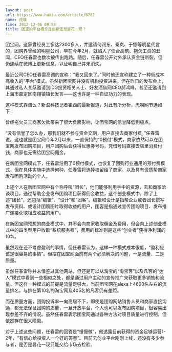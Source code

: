 ```yaml
---
layout: post
url: https://www.huxiu.com/article/6782
name: 虎嗅
time: 2012-12-06 09:58
title: 团宝的平台概念是创新还是昙花一现？
---
```

团宝网，这家曾经员工多达2300多人，并邀请何润东、秦岚、于娜等明星代言的，团购界曾经的明星公司，早在今年2月，就陷入了债台高筑、拖欠工资的丑闻，CEO任春雷也数次被传出跑路。随后，任春雷公开对外承认资金链断裂，但仍连续在微博上更新信息，以证明自己并未消失。

最近公司CEO任春雷高调的宣称：“我又回来了。”同时他还宣称建立了一种低成本高收入的“平台”模式。虽然新团宝网并没有机构投资进来，但在昨日的发布会上，其通过私人关系邀请到IDG投资相关人士、好友酒仙网CEO郝鸿峰，甚至还邀请到上海市嘉定区南翔镇镇长发言——这也许是一种自证功力的表现。

这种模式靠谱么？新浪科技记者崔西的最新报道，对此有所分析，虎嗅网节选如下：

曾经拖欠员工商家欠款带来了很大负面影响，让团宝网的信誉降低到极点。

“没有信誉了怎么办，那我们就不参与资金交割，用户直接去商家付费。”任春雷说。这也就是团宝网今年2月以来，一直保持的“0预付”模式，商家依然可以在团宝网发布团购项目，用户团购后会获得优惠券号码，凭借号码直接去店里消费付钱，商家也无需给团宝网佣金。

在新团宝网模式下，任春雷沿用了0预付模式，也恢复了团购行业通用的预付费模式，但在具体实施中选择何种，任春雷将选择权留给了商家、以及具有资质帮商家发布团购活动的个人。

上述个人在新团宝网中有个称呼叫“团长”，他们能够利用手中的资源，去和商家洽谈项目，通过帮助企业发布团购项目获得佣金收益，这个创业模式中，除了上述“团长”，还包括“编辑”、“设计”和“团客”。编辑和设计是指帮企业或者团长撰写发布资料、或设计团购图片取得收益的用户，团客是指通过宣传团购项目、发布推广连接获取相应收益的用户。

在新团宝网预想的商业模式中，其不会向商家收取佣金及费用，但会向上述创业模式中的四类型用户收取“系统服务费”，费用的标准则是这些“创业者”获得净利润的10%。

虽然现在还不考虑盈利的事情，但任春雷认为，这样一种模式成本很低，“盈利应该是很容易的事情”。但摆在团宝网面前有两个必须解决的问题，一是流量、二是质量。

虽然任春雷称并未借鉴过其他网站，但还是可以从淘宝的“淘宝客”以及凡客的“达人”模式中看到一些相似之处，都是通过用户主动的宣传推广来获取更多销售和流量。但这样一种模式的前提是流量足够大，当前团宝网在alexa上4600名左右的流量排名，与排在第10名的淘宝网及405名的凡客仍有差距。

而在质量方面，团购投诉率一向高居不下，即使是团购网站销售人员和商家直接沟通，都无法保证团购的质量，一旦开放平台，个人也可以发布团购项目，很容易出现参差不齐的情况。虽然任春雷表示团宝网通过各种方法对项目质量进行控制，但依然存在很大隐患。

对于上述这些问题，任春雷的回答是“慢慢做”，他透露目前获得的资金足够运营1-2年，“有信心给投资人一个好的答卷”。目前云创业平台刚刚上线，还没有多少参与者，是否是昙花一现只能交给市场去检验。

